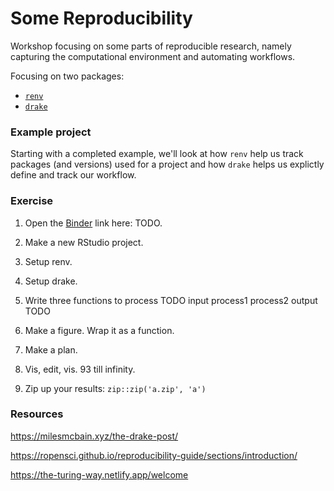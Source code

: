 # Some Reproducibility

<!-- badges: start -->
<!-- badges: end -->

Workshop focusing on some parts of reproducible research, namely capturing the computational environment
and automating workflows.

Focusing on two packages:

* [`renv`]()
* [`drake`]()



### Example project

Starting with a completed example, we'll look at how `renv` help us track packages (and versions) used for a 
project and how `drake` helps us explictly define and track our workflow. 



### Exercise

1. Open the [Binder]() link here: TODO.
1. Make a new RStudio project. 
1. Setup renv.
1. Setup drake. 
1. Write three functions to process TODO input process1 process2 output TODO
1. Make a figure. Wrap it as a function.
1. Make a plan. 
1. Vis, edit, vis. 93 till infinity. 


1. Zip up your results: `zip::zip('a.zip', 'a')`



### Resources

https://milesmcbain.xyz/the-drake-post/

https://ropensci.github.io/reproducibility-guide/sections/introduction/

https://the-turing-way.netlify.app/welcome
